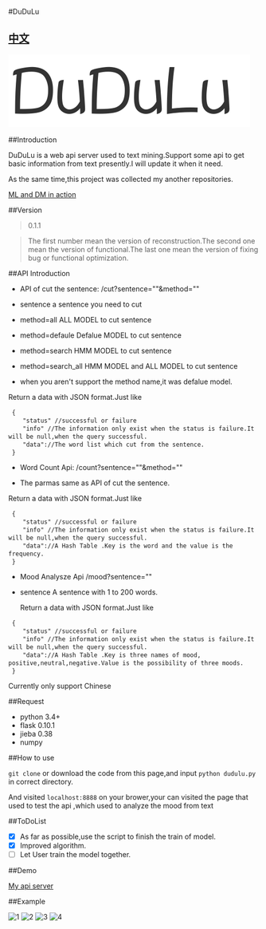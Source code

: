 #DuDuLu

[中文](README-CHINEXE.md)
-----------

![logo](pic/logo.png)

##Introduction

DuDuLu is a web api server used to text mining.Support some api to get basic information from text presently.I will update it when it need.

As the same time,this project was collected my another repositories.

[ML and DM in action](https://github.com/MashiMaroLjc/ML-and-DM-in-action)

##Version

> 0.1.1

> The first number mean the version of reconstruction.The second one mean the version of
functional.The last one mean the version of fixing bug or functional optimization.


##API Introduction

- API of cut the sentence: /cut?sentence=""&method=""
 
 - sentence  a sentence you need to cut
 - method=all ALL MODEL to cut sentence
 - method=defaule Defalue MODEL to cut sentence
 - method=search HMM MODEL to cut sentence
 - method=search_all HMM MODEL and ALL MODEL to cut sentence
 - when you aren't support the method name,it was defalue model.


 Return a data with JSON format.Just like 

```
 {
 	"status" //successful or failure 
 	"info" //The information only exist when the status is failure.It will be null,when the query successful.
 	"data"://The word list which cut from the sentence. 
 }
```




- Word Count Api: /count?sentence=""&method=""
 
 - The parmas same as API of cut the sentence.

  Return a data with JSON format.Just like 

```
 {
 	"status" //successful or failure 
 	"info" //The information only exist when the status is failure.It will be null,when the query successful.
 	"data"://A Hash Table .Key is the word and the value is the frequency. 
 }
```


- Mood Analysze Api  /mood?sentence=""

 - sentence  A sentence with 1 to 200 words.

   Return a data with JSON format.Just like 

```
 {
 	"status" //successful or failure 
 	"info" //The information only exist when the status is failure.It will be null,when the query successful.
 	"data"://A Hash Table .Key is three names of mood, positive,neutral,negative.Value is the possibility of three moods. 
 }
```

Currently only support Chinese

##Request

+ python 3.4+
+ flask 0.10.1
+ jieba 0.38
+ numpy 


##How to use

```git clone``` or download the code from this page,and input ```python dudulu.py``` in correct directory.

And visited  ```localhost:8888``` on your brower,your can visited the page that used to test
the api ,which used to analyze the mood from text

##ToDoList
- [x] As far as possible,use the script to finish the train of model.
- [x] Improved algorithm.
- [ ] Let User train the model together.

##Demo

[My api server](http://119.29.175.45:8888/)

##Example

![1](pic/1.png)
![2](pic/2.png)
![3](pic/3.png)
![4](pic/4.png)